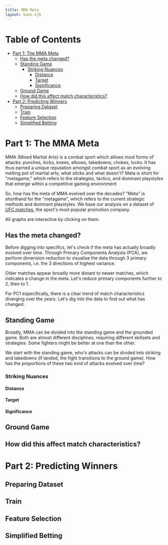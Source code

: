 ```yaml
---
title: MMA Meta
layout: base.njk
---
```

# Table of Contents

- [Part 1: The MMA Meta](#part-1-the-mma-meta)
  - [Has the meta changed?](#has-the-meta-changed)
  - [Standing Game](#standing-game)
    - [Striking Nuances](#striking-nuances)
      - [Distance](#distance)
      - [Target](#target)
      - [Significance](#significance)
  - [Ground Game](#ground-game)
  - [How did this affect match characteristics?](#how-did-this-affect-match-characteristics)
- [Part 2: Predicting Winners](#part-2-predicting-winners)
  - [Preparing Dataset](#preparing-dataset)
  - [Train](#train)
  - [Feature Selection](#feature-selection)
  - [Simplified Betting](#simplified-betting)

# Part 1: The MMA Meta
MMA (Mixed Martial Arts) is a combat sport which allows most forms of attacks: punches, kicks, knees, elbows, takedowns, chokes, locks. It has thus earned a unique reputation amongst combat sport as an evolving melting pot of martial arts; what sticks and what doesn't? 
Meta is short for "metagame," which refers to the strategies, tactics, and dominant playstyles that emerge within a competitive gaming environment

So, how has the meta of MMA evolved over the decades? "Meta" is shorthand for the "metagame", which refers to the current strategic methods and dominant playstyles. We base our analysis on a dataset of [UFC matches](https://www.kaggle.com/datasets/danmcinerney/mma-differentials-and-elo), the sport's most popular promotion company.

All graphs are interactive by clicking on them.

## Has the meta changed?
Before digging into specifics, let's check if the meta has actually broadly evolved over time. Through Primary Components Analysis (PCA), we perform dimension reduction to visualise the data through 3 primary components, i.e. the 3 directions of highest variance.
<!-- ![Image Alt Text](/path/to/image.png)
[Link to interactive graph](https://link.to/interactive/graph) -->
Older matches appear broadly more distant to newer matches, which indicates a change in the meta. Let's reduce primary components further to 2, then to 1. 
<!-- ![Image Alt Text](/path/to/image.png)
[Link to interactive graph](https://link.to/interactive/graph) -->
For PC1 especifically, there is a clear trend of match characteristics diverging over the years. 
Let's dig into the data to find out what has changed.

## Standing Game
Broadly, MMA can be divided into the standing game and the grounded game. Both are almost different disciplines, requiring different skillsets and strategies. Some fighters might be better at one than the other.

We start with the standing game, who's attacks can be divided into striking and takedowns (if landed, the fight transitions to the ground game). How has the proportions of these two kind of attacks evolved over time?
<!-- Plotly figure embed here -->


### Striking Nuances

#### Distance

<!-- Plotly figure embed here -->

#### Target

<!-- Plotly figure embed here -->

#### Significance

<!-- Plotly figure embed here -->

## Ground Game

<!-- Plotly figure embed here -->

## How did this affect match characteristics?

<!-- Plotly figure embed here -->

# Part 2: Predicting Winners

## Preparing Dataset

<!-- Plotly figure embed here -->

## Train

<!-- Plotly figure embed here -->

## Feature Selection

<!-- Plotly figure embed here -->

## Simplified Betting

